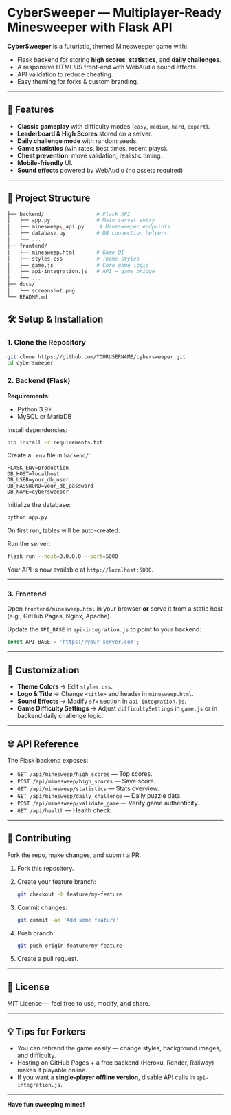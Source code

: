 # CyberSweeper — Multiplayer-Ready Minesweeper with Flask API

**CyberSweeper** is a futuristic, themed Minesweeper game with:
- Flask backend for storing **high scores**, **statistics**, and **daily challenges**.
- A responsive HTML/JS front-end with WebAudio sound effects.
- API validation to reduce cheating.
- Easy theming for forks & custom branding.

---

## 🚀 Features
- **Classic gameplay** with difficulty modes (`easy`, `medium`, `hard`, `expert`).
- **Leaderboard & High Scores** stored on a server.
- **Daily challenge mode** with random seeds.
- **Game statistics** (win rates, best times, recent plays).
- **Cheat prevention**: move validation, realistic timing.
- **Mobile-friendly** UI.
- **Sound effects** powered by WebAudio (no assets required).

---

## 📂 Project Structure

```bash
├── backend/                 # Flask API
│   ├── app.py               # Main server entry
│   ├── minesweep\_api.py     # Minesweeper endpoints
│   ├── database.py          # DB connection helpers
│   └── ...
├── frontend/
│   ├── minesweep.html       # Game UI
│   ├── styles.css           # Theme styles
│   ├── game.js              # Core game logic
│   ├── api-integration.js   # API ↔ game bridge
│   └── ...
├── docs/
│   └── screenshot.png
└── README.md
````


## 🛠️ Setup & Installation

### 1. Clone the Repository
```bash
git clone https://github.com/YOURUSERNAME/cybersweeper.git
cd cybersweeper
````

### 2. Backend (Flask)

**Requirements**:

* Python 3.9+
* MySQL or MariaDB

Install dependencies:

```bash
pip install -r requirements.txt
```

Create a `.env` file in `backend/`:

```env
FLASK_ENV=production
DB_HOST=localhost
DB_USER=your_db_user
DB_PASSWORD=your_db_password
DB_NAME=cybersweeper
```

Initialize the database:

```bash
python app.py
```

On first run, tables will be auto-created.

Run the server:

```bash
flask run --host=0.0.0.0 --port=5000
```

Your API is now available at `http://localhost:5000`.

---

### 3. Frontend

Open `frontend/minesweep.html` in your browser **or** serve it from a static host (e.g., GitHub Pages, Nginx, Apache).

Update the `API_BASE` in `api-integration.js` to point to your backend:

```js
const API_BASE = 'https://your-server.com';
```

---

## 🔧 Customization

* **Theme Colors** → Edit `styles.css`.
* **Logo & Title** → Change `<title>` and header in `minesweep.html`.
* **Sound Effects** → Modify `sfx` section in `api-integration.js`.
* **Game Difficulty Settings** → Adjust `difficultySettings` in `game.js` or in backend daily challenge logic.

---

## 🌐 API Reference

The Flask backend exposes:

* `GET /api/minesweep/high_scores` — Top scores.
* `POST /api/minesweep/high_scores` — Save score.
* `GET /api/minesweep/statistics` — Stats overview.
* `GET /api/minesweep/daily_challenge` — Daily puzzle data.
* `POST /api/minesweep/validate_game` — Verify game authenticity.
* `GET /api/health` — Health check.


---

## 🤝 Contributing

Fork the repo, make changes, and submit a PR.

1. Fork this repository.
2. Create your feature branch:

   ```bash
   git checkout -b feature/my-feature
   ```
3. Commit changes:

   ```bash
   git commit -am 'Add some feature'
   ```
4. Push branch:

   ```bash
   git push origin feature/my-feature
   ```
5. Create a pull request.

---

## 📜 License

MIT License — feel free to use, modify, and share.

---

## 💡 Tips for Forkers

* You can rebrand the game easily — change styles, background images, and difficulty.
* Hosting on GitHub Pages + a free backend (Heroku, Render, Railway) makes it playable online.
* If you want a **single-player offline version**, disable API calls in `api-integration.js`.

---

**Have fun sweeping mines!**
